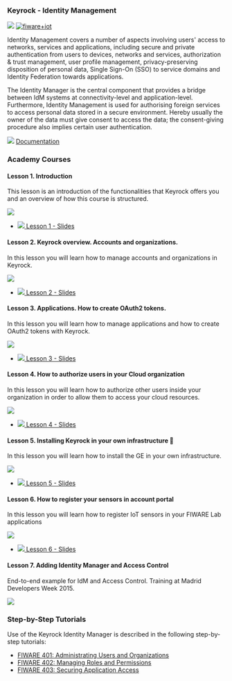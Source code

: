 <h3>Keyrock - Identity Management</h3>

[![](https://nexus.lab.fiware.org/repository/raw/public/badges/chapters/security.svg)](https://www.fiware.org/developers/catalogue/)
[![fiware+iot](https://nexus.lab.fiware.org/repository/raw/public/badges/stackoverflow/fiware.svg)](https://stackoverflow.com/search?q=%5Bfiware%5D+keyrock)

Identity Management covers a number of aspects involving users' access to networks, services and applications, including
secure and private authentication from users to devices, networks and services, authorization &amp; trust management,
user profile management, privacy-preserving disposition of personal data, Single Sign-On (SSO) to service domains and
Identity Federation towards applications.

The Identity Manager is the central component that provides a bridge between IdM systems at connectivity-level and
application-level. Furthermore, Identity Management is used for authorising foreign services to access personal data
stored in a secure environment. Hereby usually the owner of the data must give consent to access the data; the
consent-giving procedure also implies certain user authentication.

![](https://fiware.github.io/academy/img/books.png) [Documentation](https://fiware-idm.readthedocs.io/en/latest/)

<h3>Academy Courses</h3>

<h4>Lesson 1. Introduction</h4>
This lesson is an introduction of the functionalities that Keyrock offers you and an overview of how this course is structured.

[![](http://img.youtube.com/vi/dHyVTan6bUY/0.jpg)](https://www.youtube.com/watch?v=dHyVTan6bUY "Introduction")

-   <a href="https://www.slideshare.net/slideshow/embed_code/key/C1PjX02sssTmir">![](https://fiware.github.io/academy/img/doc.svg)
    Lesson 1 - Slides</a>

<h4>Lesson 2. Keyrock overview. Accounts and organizations.</h4>
In this lesson you will learn how to manage accounts and organizations in Keyrock.

[![](http://img.youtube.com/vi/dtKsjGbJ7Xc/0.jpg)](https://www.youtube.com/watch?v=dtKsjGbJ7Xc "Accounts and Organizations")

-   <a href="http://www.slideshare.net/slideshow/embed_code/key/q7XWx0yAIrDa9C">![](https://fiware.github.io/academy/img/doc.svg)
    Lesson 2 - Slides</a>

<h4>Lesson 3. Applications. How to create OAuth2 tokens.</h4>
In this lesson you will learn how to manage applications and how to create OAuth2 tokens with Keyrock.

[![](http://img.youtube.com/vi/pjsl0eHpFww/0.jpg)](https://www.youtube.com/watch?v=pjsl0eHpFww "OAuth2 Tokens")

-   <a href="http://www.slideshare.net/slideshow/embed_code/key/DndGAQoJEGVX0n">![](https://fiware.github.io/academy/img/doc.svg)
    Lesson 3 - Slides</a>

<h4>Lesson 4. How to authorize users in your Cloud organization</h4>
In this lesson you will learn how to authorize other users inside your organization in order to allow them to access your cloud resources.

[![](http://img.youtube.com/vi/9h4edPsdANA/0.jpg)](https://www.youtube.com/watch?v=9h4edPsdANA "Authorize Users")

-   <a href="http://www.slideshare.net/slideshow/embed_code/key/gvKyIthQtxXha">![](https://fiware.github.io/academy/img/doc.svg)
    Lesson 4 - Slides</a>

<h4>Lesson 5. Installing Keyrock in your own infrastructure </h4>
In this lesson you will learn how to install the GE in your own infrastructure.

[![](http://img.youtube.com/vi/TT8GSFZxLko/0.jpg)](https://www.youtube.com/watch?v=TT8GSFZxLko "Installation")

-   <a href="http://www.slideshare.net/slideshow/embed_code/key/y9B1GY6myvrGDg">![](https://fiware.github.io/academy/img/doc.svg)
    Lesson 5 - Slides</a>

<h4>Lesson 6. How to register your sensors in account portal</h4>

In this lesson you will learn how to register IoT sensors in your FIWARE Lab applications

[![](http://img.youtube.com/vi/Kbpx5CbQL74/0.jpg)](https://www.youtube.com/watch?v=Kbpx5CbQL74 "Register Sensors")

-   <a href="http://www.slideshare.net/slideshow/embed_code/key/c1nLQTBsjOM8kn">![](https://fiware.github.io/academy/img/doc.svg)
    Lesson 6 - Slides</a>

<h4> Lesson 7. Adding Identity Manager and Access Control</h4>

End-to-end example for IdM and Access Control. Training at Madrid Developers Week 2015.

[![](http://img.youtube.com/vi/DzmtvEztcSY/0.jpg)](https://www.youtube.com/watch?v=DzmtvEztcSY "Access Control")

<h3>Step-by-Step Tutorials</h3>

Use of the Keyrock Identity Manager is described in the following step-by-step tutorials:

-   [FIWARE 401: Administrating Users and Organizations](https://fiware-tutorials.readthedocs.io/en/latest/identity-management)
-   [FIWARE 402: Managing Roles and Permissions](https://fiware-tutorials.readthedocs.io/en/latest/roles-permissions)
-   [FIWARE 403: Securing Application Access](https://fiware-tutorials.readthedocs.io/en/latest/securing-access)
